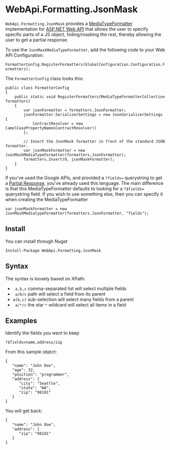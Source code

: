 WebApi.Formatting.JsonMask
==========================

`WebApi.Formatting.JsonMask` provides a [MediaTypeFormatter](http://msdn.microsoft.com/en-us/library/system.net.http.formatting.mediatypeformatter.aspx) implementation for [ASP.NET Web API](http://www.asp.net/web-api) that allows the user to specify specific parts of a JS object, hiding/masking the rest, thereby allowing the user to get a partial response.

To use the `JsonMaskMediaTypeFormatter`, add the following code to your Web API Configuration:

`FormatterConfig.RegisterFormatters(GlobalConfiguration.Configuration.Formatters);`

The `FormatterConfig` class looks this:

    public class FormatterConfig
    {
        public static void RegisterFormatters(MediaTypeFormatterCollection formatters)
        {
            var jsonFormatter = formatters.JsonFormatter;
            jsonFormatter.SerializerSettings = new JsonSerializerSettings {
                ContractResolver = new CamelCasePropertyNamesContractResolver()
            };

            // Insert the JsonMask formatter in front of the standard JSON formatter.
            var jsonMaskFormatter = new JsonMaskMediaTypeFormatter(formatters.JsonFormatter);
            formatters.Insert(0, jsonMaskFormatter);
        }
    }

If you've used the Google APIs, and provided a `?fields=` querystring to get a
[Partial Response](https://developers.google.com/+/api/#partial-responses), you've
already used this language. The main difference is that this MediaTypeFormatter defaults
to looking for a `?$fields=` querystring field. If you wish to use something else, then
you can specify it when creating the MediaTypeFormatter

    var jsonMaskFormatter = new JsonMaskMediatypeFormatter(formatters.JsonFormatter, "fields");

## Install

You can install through Nuget
    
    Install-Package WebApi.Formatting.JsonMask    
    
## Syntax

The syntax is loosely based on XPath:

- ` a,b,c` comma-separated list will select multiple fields
- ` a/b/c` path will select a field from its parent
- `a(b,c)` sub-selection will select many fields from a parent
- ` a/*/c` the star `*` wildcard will select all items in a field

## Examples

Identify the fields you want to keep

    ?$fields=name,address/zip

From this sample object:

    {
       "name": "John Doe",
       "age": 32,
       "position": "programmer",
       "address": {
          "city": "Seattle",
          "state": "WA",
          "zip": "98101"
       }
    }

You will get back:

    {
       "name": "John Doe",
       "address": {
          "zip": "98101"
       }
    }